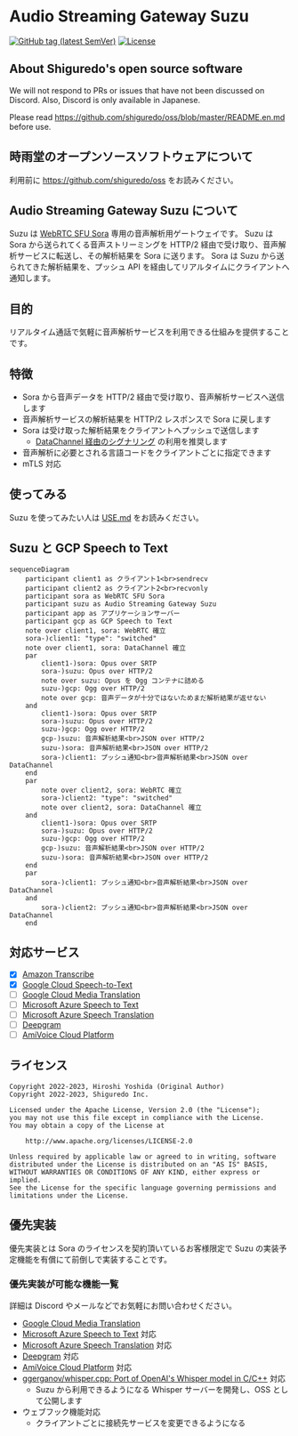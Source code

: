 # Audio Streaming Gateway Suzu

[![GitHub tag (latest SemVer)](https://img.shields.io/github/tag/shiguredo/suzu.svg)](https://github.com/shiguredo/suzu)
[![License](https://img.shields.io/badge/License-Apache%202.0-blue.svg)](https://opensource.org/licenses/Apache-2.0)

## About Shiguredo's open source software

We will not respond to PRs or issues that have not been discussed on Discord. Also, Discord is only available in Japanese.

Please read https://github.com/shiguredo/oss/blob/master/README.en.md before use.

## 時雨堂のオープンソースソフトウェアについて

利用前に https://github.com/shiguredo/oss をお読みください。

## Audio Streaming Gateway Suzu について

Suzu は [WebRTC SFU Sora](https://sora.shiguredo.jp) 専用の音声解析用ゲートウェイです。
Suzu は Sora から送られてくる音声ストリーミングを HTTP/2 経由で受け取り、音声解析サービスに転送し、その解析結果を Sora に送ります。
Sora は Suzu から送られてきた解析結果を、プッシュ API を経由してリアルタイムにクライアントへ通知します。

## 目的

リアルタイム通話で気軽に音声解析サービスを利用できる仕組みを提供することです。

## 特徴

- Sora から音声データを HTTP/2 経由で受け取り、音声解析サービスへ送信します
- 音声解析サービスの解析結果を HTTP/2 レスポンスで Sora に戻します
- Sora は受け取った解析結果をクライアントへプッシュで送信します
    - [DataChannel 経由のシグナリング](https://sora-doc.shiguredo.jp/DATA_CHANNEL_SIGNALING) の利用を推奨します
- 音声解析に必要とされる言語コードをクライアントごとに指定できます
- mTLS 対応

## 使ってみる

Suzu を使ってみたい人は [USE.md](doc/USE.md) をお読みください。

## Suzu と GCP Speech to Text

```mermaid
sequenceDiagram
    participant client1 as クライアント1<br>sendrecv
    participant client2 as クライアント2<br>recvonly
    participant sora as WebRTC SFU Sora
    participant suzu as Audio Streaming Gateway Suzu
    participant app as アプリケーションサーバー
    participant gcp as GCP Speech to Text
    note over client1, sora: WebRTC 確立
    sora-)client1: "type": "switched"
    note over client1, sora: DataChannel 確立
    par
        client1-)sora: Opus over SRTP
        sora-)suzu: Opus over HTTP/2
        note over suzu: Opus を Ogg コンテナに詰める
        suzu-)gcp: Ogg over HTTP/2
        note over gcp: 音声データが十分ではないためまだ解析結果が返せない       
    and
        client1-)sora: Opus over SRTP
        sora-)suzu: Opus over HTTP/2
        suzu-)gcp: Ogg over HTTP/2
        gcp-)suzu: 音声解析結果<br>JSON over HTTP/2
        suzu-)sora: 音声解析結果<br>JSON over HTTP/2
        sora-)client1: プッシュ通知<br>音声解析結果<br>JSON over DataChannel
    end
    par
        note over client2, sora: WebRTC 確立
        sora-)client2: "type": "switched"
        note over client2, sora: DataChannel 確立
    and
        client1-)sora: Opus over SRTP
        sora-)suzu: Opus over HTTP/2
        suzu-)gcp: Ogg over HTTP/2
        gcp-)suzu: 音声解析結果<br>JSON over HTTP/2
        suzu-)sora: 音声解析結果<br>JSON over HTTP/2
    end
    par
        sora-)client1: プッシュ通知<br>音声解析結果<br>JSON over DataChannel
    and
        sora-)client2: プッシュ通知<br>音声解析結果<br>JSON over DataChannel
    end
```

## 対応サービス

- [x] [Amazon Transcribe](https://aws.amazon.com/jp/transcribe/)
- [x] [Google Cloud Speech-to-Text](https://cloud.google.com/speech-to-text)
- [ ] [Google Cloud Media Translation](https://cloud.google.com/media-translation)
- [ ] [Microsoft Azure Speech to Text](https://azure.microsoft.com/ja-jp/products/cognitive-services/speech-to-text/)
- [ ] [Microsoft Azure Speech Translation](https://azure.microsoft.com/ja-jp/products/cognitive-services/speech-translation/)
- [ ] [Deepgram](https://deepgram.com/)
- [ ] [AmiVoice Cloud Platform](https://acp.amivoice.com/amivoice/)

## ライセンス

```
Copyright 2022-2023, Hiroshi Yoshida (Original Author)
Copyright 2022-2023, Shiguredo Inc.

Licensed under the Apache License, Version 2.0 (the "License");
you may not use this file except in compliance with the License.
You may obtain a copy of the License at

    http://www.apache.org/licenses/LICENSE-2.0

Unless required by applicable law or agreed to in writing, software
distributed under the License is distributed on an "AS IS" BASIS,
WITHOUT WARRANTIES OR CONDITIONS OF ANY KIND, either express or implied.
See the License for the specific language governing permissions and
limitations under the License.
```

## 優先実装

優先実装とは Sora のライセンスを契約頂いているお客様限定で Suzu の実装予定機能を有償にて前倒しで実装することです。

### 優先実装が可能な機能一覧

詳細は Discord やメールなどでお気軽にお問い合わせください。

- [Google Cloud Media Translation](https://cloud.google.com/media-translation)
- [Microsoft Azure Speech to Text](https://azure.microsoft.com/ja-jp/products/cognitive-services/speech-to-text/) 対応
- [Microsoft Azure Speech Translation](https://azure.microsoft.com/ja-jp/products/cognitive-services/speech-translation/) 対応
- [Deepgram](https://deepgram.com/) 対応
- [AmiVoice Cloud Platform](https://acp.amivoice.com/amivoice/) 対応
- [ggerganov/whisper\.cpp: Port of OpenAI's Whisper model in C/C\+\+](https://github.com/ggerganov/whisper.cpp) 対応
    - Suzu から利用できるようになる Whisper サーバーを開発し、OSS として公開します
- ウェブフック機能対応
    - クライアントごとに接続先サービスを変更できるようになる
